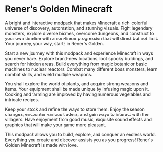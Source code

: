 # Rener's Golden Minecraft
A bright and interactive modpack that makes Minecraft a rich, colorful universe of discovery, automation, and stunning visuals. Fight legendary monsters, explore diverse biomes, overcome dungeons, and construct to your own timeline with a non-linear progression that will direct but not limit. Your journey, your way, starts in Rener's Golden.



Start a new journey with this modpack and experience Minecraft in ways you never have. Explore brand-new locations, loot spooky buildings, and search for hidden areas. Build everything from magic botanic or basic machines to nuclear reactors. Combat many different boss monsters, learn combat skills, and wield multiple weapons.

You shall explore the world of plants, and acquire strong weapons and items. Your equipment shall be made unique by infusing magic upon it. Cooking and farming are improved by having numerous vegetables and intricate recipes.

Keep your stock and refine the ways to store them. Enjoy the season changes, encounter various traders, and gain ways to interact with the villagers. Have enjoyment from good music, exquisite sound effects and graphics that will make your game more pleasant.

This modpack allows you to build, explore, and conquer an endless world. Everything you create and discover assists you as you progress! Rener's Golden Minecraft is made with love.
